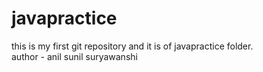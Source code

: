 # javapractice
this is my first git repository and it is of javapractice folder.
<br>
author - anil  sunil suryawanshi
